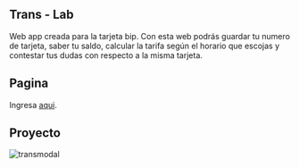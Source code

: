 ## Trans - Lab

Web app creada para la tarjeta bip. Con esta web podrás guardar tu numero de tarjeta, saber tu saldo, calcular la tarifa según el horario que escojas y contestar tus dudas con respecto a la misma tarjeta. 

## Pagina
Ingresa [aqui](https://natalialt.github.io/transLab/). 

## Proyecto

![transmodal](https://user-images.githubusercontent.com/39282668/47385450-a33c1c00-d6cf-11e8-8e8a-98dcc3847990.png)



